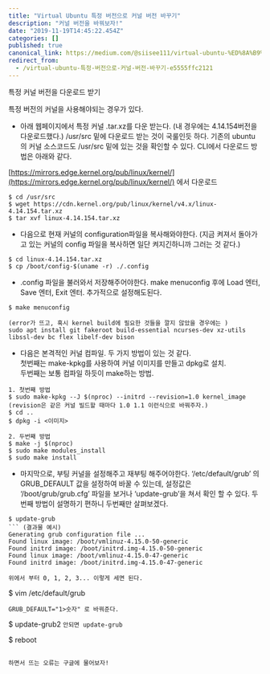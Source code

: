 ```yaml
---
title: "Virtual Ubuntu 특정 버전으로 커널 버전 바꾸기"
description: "커널 버전을 바꿔보자!"
date: "2019-11-19T14:45:22.454Z"
categories: []
published: true
canonical_link: https://medium.com/@siisee111/virtual-ubuntu-%ED%8A%B9%EC%A0%95-%EB%B2%84%EC%A0%84%EC%9C%BC%EB%A1%9C-%EC%BB%A4%EB%84%90-%EB%B2%84%EC%A0%84-%EB%B0%94%EA%BE%B8%EA%B8%B0-e5555ffc2121
redirect_from:
  - /virtual-ubuntu-특정-버전으로-커널-버전-바꾸기-e5555ffc2121
---
```


특정 커널 버전을 다운로드 받기

특정 버전의 커널을 사용해야되는 경우가 있다.

-   아래 웹페이지에서 특정 커널 .tar.xz를 다운 받는다. (내 경우에는 4.14.154버전을 다운로드했다.) /usr/src 밑에 다운로드 받는 것이 국룰인듯 하다. 기존의 ubuntu의 커널 소스코드도 /usr/src 밑에 있는 것을 확인할 수 있다. CLI에서 다운로드 방법은 아래와 같다.

[https://mirrors.edge.kernel.org/pub/linux/kernel/](https://mirrors.edge.kernel.org/pub/linux/kernel/) 에서 다운로드

```
$ cd /usr/src
$ wget https://cdn.kernel.org/pub/linux/kernel/v4.x/linux-4.14.154.tar.xz
$ tar xvf linux-4.14.154.tar.xz
```

-   다음으로 현재 커널의 configuration파일을 복사해와야한다. (지금 켜져서 돌아가고 있는 커널의 config 파일을 복사하면 일단 켜지긴하니까 그러는 것 같다.)

```
$ cd linux-4.14.154.tar.xz
$ cp /boot/config-$(uname -r) ./.config
```

-   .config 파일을 불러와서 저장해주어야한다. make menuconfig 후에 Load 엔터, Save 엔터, Exit 엔터. 추가적으로 설정해도된다.

```
$ make menuconfig

(error가 뜨고, 혹시 kernel build에 필요한 것들을 깔지 않았을 경우에는 )
sudo apt install git fakeroot build-essential ncurses-dev xz-utils libssl-dev bc flex libelf-dev bison
```

-   다음은 본격적인 커널 컴파일. 두 가지 방법이 있는 것 같다.   
    첫번째는 make-kpkg를 사용하여 커널 이미지를 만들고 dpkg로 설치.  
    두번째는 보통 컴파일 하듯이 make하는 방법.

```
1. 첫번째 방법
$ sudo make-kpkg --J $(nproc) --initrd --revision=1.0 kernel_image
(revision은 같은 커널 빌드할 때마다 1.0 1.1 이런식으로 바꿔주자.)
$ cd ..
$ dpkg -i <이미지>

2. 두번째 방법
$ make -j $(nproc)
$ sudo make modules_install
$ sudo make install
```

-   마지막으로, 부팅 커널을 설정해주고 재부팅 해주어야한다. ‘/etc/default/grub’ 의 GRUB\_DEFAULT 값을 설정하여 바꿀 수 있는데, 설정값은 ‘/boot/grub/grub.cfg’ 파일을 보거나 ‘update-grub’을 쳐서 확인 할 수 있다. 두번째 방법이 설명하기 편하니 두번째만 살펴보겠다.

```
$ update-grub
``` (결과물 예시)
Generating grub configuration file ...
Found linux image: /boot/vmlinuz-4.15.0-50-generic
Found initrd image: /boot/initrd.img-4.15.0-50-generic
Found linux image: /boot/vmlinuz-4.15.0-47-generic
Found initrd image: /boot/initrd.img-4.15.0-47-generic

위에서 부터 0, 1, 2, 3... 이렇게 세면 된다.
```

$ vim /etc/default/grub
```
GRUB_DEFAULT="1>숫자" 로 바꿔준다.
```
$ update-grub2
``` 안되면 update-grub ```

$ reboot
```

하면서 뜨는 오류는 구글에 물어보자!
